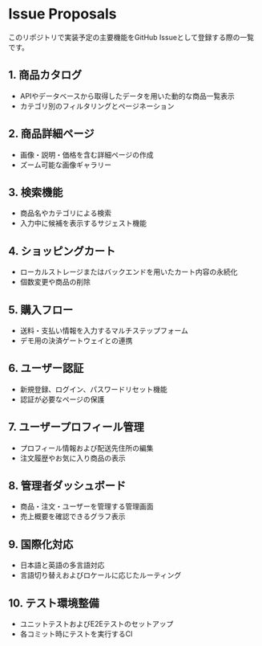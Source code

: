 # Issue Proposals

このリポジトリで実装予定の主要機能をGitHub Issueとして登録する際の一覧です。

## 1. 商品カタログ
- APIやデータベースから取得したデータを用いた動的な商品一覧表示
- カテゴリ別のフィルタリングとページネーション

## 2. 商品詳細ページ
- 画像・説明・価格を含む詳細ページの作成
- ズーム可能な画像ギャラリー

## 3. 検索機能
- 商品名やカテゴリによる検索
- 入力中に候補を表示するサジェスト機能

## 4. ショッピングカート
- ローカルストレージまたはバックエンドを用いたカート内容の永続化
- 個数変更や商品の削除

## 5. 購入フロー
- 送料・支払い情報を入力するマルチステップフォーム
- デモ用の決済ゲートウェイとの連携

## 6. ユーザー認証
- 新規登録、ログイン、パスワードリセット機能
- 認証が必要なページの保護

## 7. ユーザープロフィール管理
- プロフィール情報および配送先住所の編集
- 注文履歴やお気に入り商品の表示

## 8. 管理者ダッシュボード
- 商品・注文・ユーザーを管理する管理画面
- 売上概要を確認できるグラフ表示

## 9. 国際化対応
- 日本語と英語の多言語対応
- 言語切り替えおよびロケールに応じたルーティング

## 10. テスト環境整備
- ユニットテストおよびE2Eテストのセットアップ
- 各コミット時にテストを実行するCI

